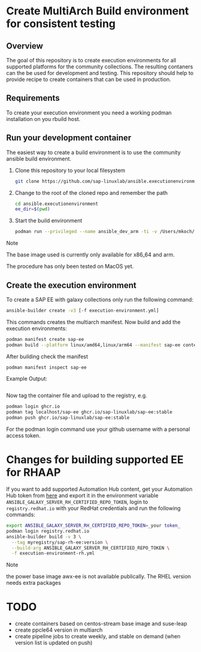 
# Create MultiArch Build environment for consistent testing

## Overview

The goal of this repository is to create execution environments for all supported platforms for the community collections.
The resulting contaners can the be used for development and testing.
This repository should help to provide recipe to create containers that can be used in production.

## Requirements

To create your execution environment you need a working podman installation on you rbuild host.

## Run your development container

The easiest way to create a build environment is to use the community ansible build environment.

1. Clone this repository to your local filesystem

   ```bash
   git clone https://github.com/sap-linuxlab/ansible.executionenvironment
   ```

2. Change to the root of the cloned repo and remember the path

   ```bash
   cd ansible.executionenvironment
   ee_dir=$(pwd)
   ```

3. Start the build environment

   ```bash
   podman run --privileged --name ansible_dev_arm -ti -v /Users/mkoch/git:/workdir ghcr.io/ansible/community-ansible-dev-tools
   ```

>[!NOTE]
> The base image used is currently only available for x86_64 and arm.
>
> The procedure has only been tested on MacOS yet.

## Create the execution environment

To create a SAP EE with galaxy collections only run the following command:

```bash
ansible-builder create -v3 [-f execution-environment.yml]
```

This commands creates the multiarch manifest. Now build and add the execution environments:

```bash
podman manifest create sap-ee
podman build --platform linux/amd64,linux/arm64 --manifest sap-ee context/Containerfile context
```

After building check the manifest

```bash
podman manifest inspect sap-ee
```

Example Output:

```text

```

Now tag the container file and upload to the registry, e.g.

```bash
podman login ghcr.io
podman tag localhost/sap-ee ghcr.io/sap-linuxlab/sap-ee:stable
podman push ghcr.io/sap-linuxlab/sap-ee:stable
```

For the podman login command use your github username with a personal access token.


# Changes for building supported EE for RHAAP

If you want to add supported Automation Hub content, get your Automation Hub token from [here](https://console.redhat.com/ansible/automation-hub/token) and export it in the environment variable `ANSIBLE_GALAXY_SERVER_RH_CERTIFIED_REPO_TOKEN`, login to `registry.redhat.io` with your RedHat credentials and run the following commands:

```bash
export ANSIBLE_GALAXY_SERVER_RH_CERTIFIED_REPO_TOKEN=_your token_
podman login registry.redhat.io
ansible-builder build -v 3 \
  --tag myregistry/sap-rh-ee:version \
  --build-arg ANSIBLE_GALAXY_SERVER_RH_CERTIFIED_REPO_TOKEN \
  -f execution-environment-rh.yml
```


> [!NOTE]
> the power base image awx-ee is not available publically. The RHEL version needs extra packages

# TODO

- create containers based on centos-stream base image and suse-leap
- create ppcle64 version in multiarch
- create pipeline jobs to create weekly, and stable on demand
  (when version list is updated on push)
